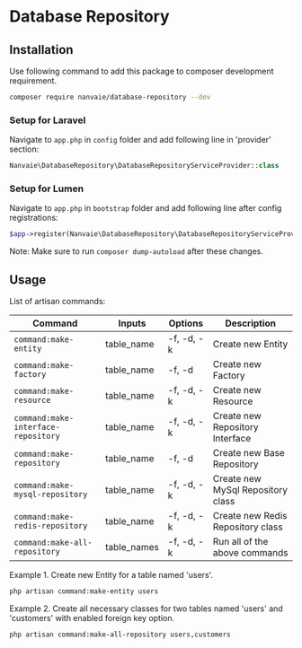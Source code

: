 # Database Repository

## Installation
Use following command to add this package to composer development requirement.
```bash
composer require nanvaie/database-repository --dev
```

### Setup for Laravel
Navigate to `app.php` in `config` folder and add following line in 'provider' section:
```php
Nanvaie\DatabaseRepository\DatabaseRepositoryServiceProvider::class
```

### Setup for Lumen
Navigate to `app.php` in `bootstrap` folder and add following line after config registrations:
```php
$app->register(Nanvaie\DatabaseRepository\DatabaseRepositoryServiceProvider::class)
```

Note: Make sure to run `composer dump-autoload` after these changes.

## Usage
List of artisan commands:

| Command                             | Inputs      | Options    | Description                       |
|-------------------------------------|-------------|------------|-----------------------------------|
| `command:make-entity`               | table_name  | -f, -d, -k | Create new Entity                 |
| `command:make-factory`              | table_name  | -f, -d     | Create new Factory                |
| `command:make-resource`             | table_name  | -f, -d, -k | Create new Resource               |
| `command:make-interface-repository` | table_name  | -f, -d, -k | Create new Repository Interface   |
| `command:make-repository`           | table_name  | -f, -d     | Create new Base Repository        |
| `command:make-mysql-repository`     | table_name  | -f, -d, -k | Create new MySql Repository class |
| `command:make-redis-repository`     | table_name  | -f, -d, -k | Create new Redis Repository class |
| `command:make-all-repository`       | table_names | -f, -d, -k | Run all of the above commands     |

Example 1. Create new Entity for a table named 'users'.
```bash
php artisan command:make-entity users
```

Example 2. Create all necessary classes for two tables named 'users' and 'customers' with enabled foreign key option.
```bash
php artisan command:make-all-repository users,customers
```